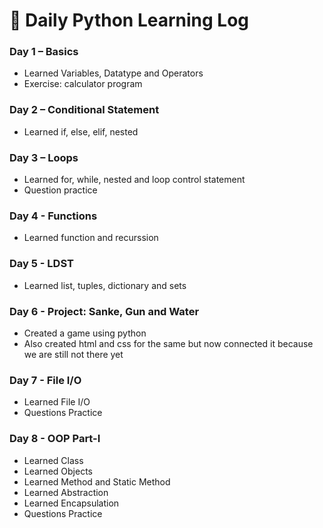 # 📘 Daily Python Learning Log

### Day 1 – Basics
- Learned Variables, Datatype and Operators
- Exercise: calculator program

### Day 2 – Conditional Statement
- Learned if, else, elif, nested

### Day 3 – Loops
- Learned for, while, nested and loop control statement
- Question practice

### Day 4 - Functions
- Learned function and recurssion

### Day 5 - LDST
- Learned list, tuples, dictionary and sets

### Day 6 - Project: Sanke, Gun and Water
- Created a game using python
- Also created html and css for the same but now connected it because we are still not there yet

### Day 7 - File I/O
- Learned File I/O
- Questions Practice

### Day 8 - OOP Part-I
- Learned Class
- Learned Objects
- Learned Method and Static Method
- Learned Abstraction
- Learned Encapsulation
- Questions Practice